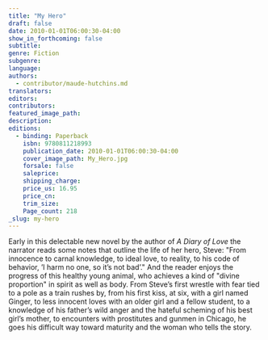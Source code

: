 ```yaml
---
title: "My Hero"
draft: false
date: 2010-01-01T06:00:30-04:00
show_in_forthcoming: false
subtitle:
genre: Fiction
subgenre:
language:
authors:
  - contributor/maude-hutchins.md
translators:
editors:
contributors:
featured_image_path:
description:
editions:
  - binding: Paperback
    isbn: 9780811218993
    publication_date: 2010-01-01T06:00:30-04:00
    cover_image_path: My_Hero.jpg
    forsale: false
    saleprice:
    shipping_charge:
    price_us: 16.95
    price_cn:
    trim_size:
    Page_count: 218
_slug: my-hero
---
```


Early in this delectable new novel by the author of _A Diary of Love_ the narrator reads some notes that outline the life of her hero, Steve: "From innocence to carnal knowledge, to ideal love, to reality, to his code of behavior, ’I harm no one, so it’s not bad’." And the reader enjoys the progress of this healthy young animal, who achieves a kind of "divine proportion" in spirit as well as body. From Steve’s first wrestle with fear tied to a pole as a train rushes by, from his first kiss, at six, with a girl named Ginger, to less innocent loves with an older girl and a fellow student, to a knowledge of his father’s wild anger and the hateful scheming of his best girl’s mother, to encounters with prostitutes and gunmen in Chicago, he goes his difficult way toward maturity and the woman who tells the story.

